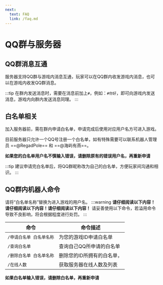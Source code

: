 ```yaml
---
next:
  text: FAQ
  link: /faq.md
---
```

# QQ群与服务器

## QQ群消息互通
服务器支持QQ群与游戏内消息互通，玩家可以在QQ群内收发游戏内消息，也可以在游戏内收发QQ群消息。

:::tip
在群内发送消息时，需要在消息前加上`#`，例如：`#你好`，即可向游戏内发送消息，游戏内向群内发送消息同理。
:::

## 白名单相关
加入服务器前，需在群内申请白名单，申请完成后使用对应用户名方可进入游戏。

目前服务器只允许一个QQ号注册一个白名单，如有特殊需要可以联系机器人管理员 ==@RegadPole== 和 ==@海屿有燕==。

**如果您的白名单用户名不慎输入错误，请删除原有的错误用户名，再重新申请**

:::tip
建议申请完白名单后，将QQ群昵称改为自己的白名单，方便玩家间沟通和相识。
:::

## QQ群内机器人命令

请将“白名单名称”替换为进入游戏的用户名。
:::warning
**请仔细阅读以下内容！请仔细阅读以下内容！请仔细阅读以下内容！**
请妥善使用以下命令，若溢用命令导致不良影响，将会根据程度进行处罚。
:::

|命令                    |命令描述                    |
|-----------------------|---------------------------|
|`/申请白名单 白名单名称` |为您的游戏ID申请白名单    |
|`/查询白名单`           |查询自己QQ所申请的白名单  |
|`/删除白名单 白名单名称` |删除您的ID所拥有的白名单，| 
|`/在线人数`             |获取服务器在线人数及列表    |

**如果白名单输入错误，请删除白名单，再重新申请**
